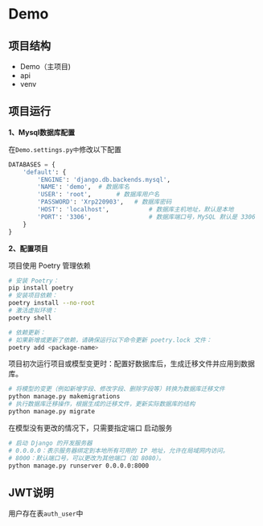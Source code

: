 # Demo

## 项目结构

- Demo（主项目)
- api
- venv

## 项目运行

**1、Mysql数据库配置**

在`Demo.settings.py中`修改以下配置

```python
DATABASES = {
    'default': {
        'ENGINE': 'django.db.backends.mysql',
        'NAME': 'demo',  # 数据库名
        'USER': 'root',       # 数据库用户名
        'PASSWORD': 'Xrp220903',   # 数据库密码
        'HOST': 'localhost',           # 数据库主机地址，默认是本地
        'PORT': '3306',                # 数据库端口号，MySQL 默认是 3306
    }
}
```

**2、配置项目**

项目使用 Poetry 管理依赖
```bash
# 安装 Poetry：
pip install poetry
# 安装项目依赖：
poetry install --no-root
# 激活虚拟环境：
poetry shell

# 依赖更新：
# 如果新增或更新了依赖，请确保运行以下命令更新 poetry.lock 文件：
poetry add <package-name>
```



项目初次运行项目或模型变更时：配置好数据库后，生成迁移文件并应用到数据库。
```bash
# 将模型的变更（例如新增字段、修改字段、删除字段等）转换为数据库迁移文件
python manage.py makemigrations
# 执行数据库迁移操作，根据生成的迁移文件，更新实际数据库的结构
python manage.py migrate
```

在模型没有更改的情况下，只需要指定端口 启动服务
```bash
# 启动 Django 的开发服务器 
# 0.0.0.0：表示服务器绑定到本地所有可用的 IP 地址，允许在局域网内访问。
# 8000：默认端口号，可以更改为其他端口（如 8080）。
python manage.py runserver 0.0.0.0:8000
```




## JWT说明

用户存在表`auth_user`中